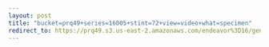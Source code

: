 ```yaml
---
layout: post
title: "bucket=prq49+series=16005+stint=72+view=video+what=specimen"
redirect_to: https://prq49.s3.us-east-2.amazonaws.com/endeavor%3D16/genomes/stage%3D0%2Bwhat%3Dgenerated/stint%3D72/series%3D16005/a%3Dgenome%2Bcriteria%3Dabundance%2Bmorph%3Dwildtype%2Bproc%3D0%2Bseries%3D16005%2Bstint%3D72%2Bthread%3D0%2Bvariation%3Dmaster%2Bext%3D.json.gz
---
```

